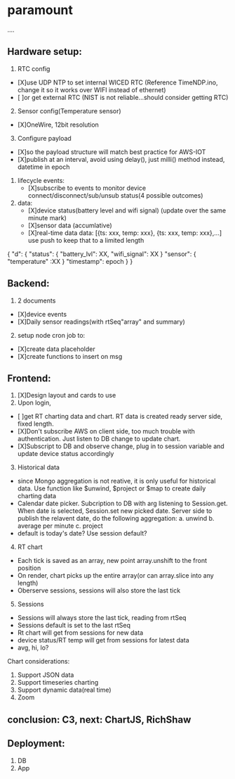 # paramount
....
## Hardware setup:
1. RTC config
  - [X]use UDP NTP to set internal WICED RTC (Reference TimeNDP.ino, change it so it works over WIFI instead of ethernet)
  - [ ]or get external RTC (NIST is not reliable...should consider getting RTC)
2. Sensor config(Temperature sensor)
  - [X]OneWire, 12bit resolution
3. Configure payload
  - [X]so the payload structure will match best practice for AWS-IOT
  - [X]publish at an interval, avoid using delay(), just milli() method instead, datetime in epoch
  
1. lifecycle events:
    - [X]subscribe to events to monitor device connect/disconnect/sub/unsub status(4 possible outcomes)
2. data:
    - [X]device status(battery level and wifi signal) (update over the same minute mark)
    - [X]sensor data (accumlative)
    - [X]real-time data 
    data: [{ts: xxx, temp: xxx}, {ts: xxx, temp: xxx},...]
    use push to keep that to a limited length
    
  {
    "d": {
        "status": {
            "battery_lvl": XX,
            "wifi_signal": XX
        }
        "sensor": {
            "temperature" :XX
        }
        "timestamp": epoch
    }
}
  
## Backend:
1. 2 documents
  - [X]device events
  - [X]Daily sensor readings(with rtSeq"array" and summary)
2. setup node cron job to:
  - [X]create data placeholder
  - [X]create functions to insert on msg

## Frontend:
1. [X]Design layout and cards to use
2. Upon login, 
  - [ ]get RT charting data and chart.  RT data is created ready server side, fixed length.
  - [X]Don't subscribe AWS on client side, too much trouble with authentication.  Just listen to DB change to update chart.
  - [X]Subscript to DB and observe change, plug in to session variable and update device status accordingly
3. Historical data
  - since Mongo aggregation is not reative, it is only useful for historical data.  Use function like $unwind, $project or $map to create daily charting data
  - Calendar date picker.  Subcription to DB with arg listening to Session.get.  When date is selected, Session.set new picked date.  Server side to publish the relavent date, do the following aggregation:
  a. unwind
  b. average per minute
  c. project
  - default is today's date? Use session default?
4. RT chart
  - Each tick is saved as an array, new point array.unshift to the front position
  - On render, chart picks up the entire array(or can array.slice into any length)
  - Oberserve sessions, sessions will also store the last tick

5. Sessions
  - Sessions will always store the last tick, reading from rtSeq
  - Sessions default is set to the last rtSeq
  - Rt chart will get from sessions for new data
  - device status/RT temp will get from sessions for latest data
  - avg, hi, lo?

Chart considerations:
1. Support JSON data
2. Support timeseries charting
3. Support dynamic data(real time)
4. Zoom
## conclusion: C3, next: ChartJS, RichShaw

## Deployment:
1. DB
2. App
